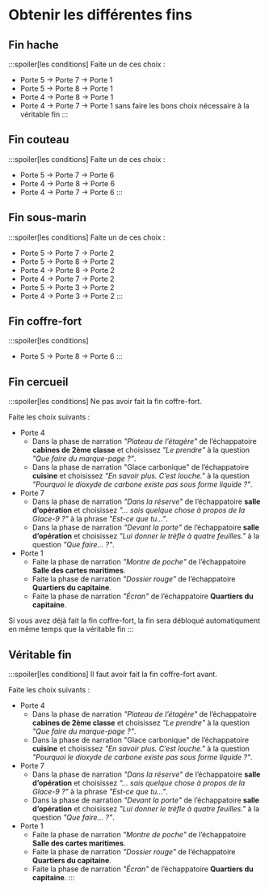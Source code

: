 # Obtenir les différentes fins

## Fin hache

:::spoiler[les conditions]
Faite un de ces choix :

- Porte 5 -> Porte 7 -> Porte 1
- Porte 5 -> Porte 8 -> Porte 1
- Porte 4 -> Porte 8 -> Porte 1
- Porte 4 -> Porte 7 -> Porte 1 sans faire les bons choix nécessaire à la véritable fin
:::


## Fin couteau

:::spoiler[les conditions]
Faite un de ces choix :

- Porte 5 -> Porte 7 -> Porte 6
- Porte 4 -> Porte 8 -> Porte 6
- Porte 4 -> Porte 7 -> Porte 6
:::

## Fin sous-marin

:::spoiler[les conditions]
Faite un de ces choix :

- Porte 5 -> Porte 7 -> Porte 2
- Porte 5 -> Porte 8 -> Porte 2
- Porte 4 -> Porte 8 -> Porte 2
- Porte 4 -> Porte 7 -> Porte 2
- Porte 5 -> Porte 3 -> Porte 2
- Porte 4 -> Porte 3 -> Porte 2
:::

## Fin coffre-fort

:::spoiler[les conditions]
- Porte 5 -> Porte 8 -> Porte 6
:::

## Fin cercueil

:::spoiler[les conditions]
Ne pas avoir fait la fin coffre-fort.

Faite les choix suivants :
- Porte 4
    - Dans la phase de narration *"Plateau de l’étagère"* de l’échappatoire **cabines de 2ème classe** et choisissez *"Le prendre"* à la question *"Que faire du marque-page ?"*.
    - Dans la phase de narration "Glace carbonique" de l’échappatoire **cuisine** et choisissez *"En savoir plus. C’est louche."* à la question *"Pourquoi le dioxyde de carbone existe pas sous forme liquide ?"*.
- Porte 7
    - Dans la phase de narration *"Dans la réserve"* de l’échappatoire **salle d’opération** et choisissez *"… sais quelque chose à propos de la Glace-9 ?"* à la phrase *"Est-ce que tu…"*.
    - Dans la phase de narration *"Devant la porte"* de l’échappatoire **salle d’opération** et choisissez *"Lui donner le trèfle à quatre feuilles."* à la question *"Que faire… ?"*.
- Porte 1
    - Faite la phase de narration *"Montre de poche"* de l’échappatoire **Salle des cartes maritimes**.
    - Faite la phase de narration *"Dossier rouge"* de l’échappatoire **Quartiers du capitaine**.
    - Faite la phase de narration *"Écran"* de l’échappatoire **Quartiers du capitaine**.

Si vous avez déjà fait la fin coffre-fort, la fin sera débloqué automatiqument en même temps que la véritable fin
:::

## Véritable fin

:::spoiler[les conditions]
Il faut avoir fait la fin coffre-fort avant.

Faite les choix suivants :
- Porte 4
    - Dans la phase de narration *"Plateau de l’étagère"* de l’échappatoire **cabines de 2ème classe** et choisissez *"Le prendre"* à la question *"Que faire du marque-page ?"*.
    - Dans la phase de narration "Glace carbonique" de l’échappatoire **cuisine** et choisissez *"En savoir plus. C’est louche."* à la question *"Pourquoi le dioxyde de carbone existe pas sous forme liquide ?"*.
- Porte 7
    - Dans la phase de narration *"Dans la réserve"* de l’échappatoire **salle d’opération** et choisissez *"… sais quelque chose à propos de la Glace-9 ?"* à la phrase *"Est-ce que tu…"*.
    - Dans la phase de narration *"Devant la porte"* de l’échappatoire **salle d’opération** et choisissez *"Lui donner le trèfle à quatre feuilles."* à la question *"Que faire… ?"*.
- Porte 1
    - Faite la phase de narration *"Montre de poche"* de l’échappatoire **Salle des cartes maritimes**.
    - Faite la phase de narration *"Dossier rouge"* de l’échappatoire **Quartiers du capitaine**.
    - Faite la phase de narration *"Écran"* de l’échappatoire **Quartiers du capitaine**.
:::